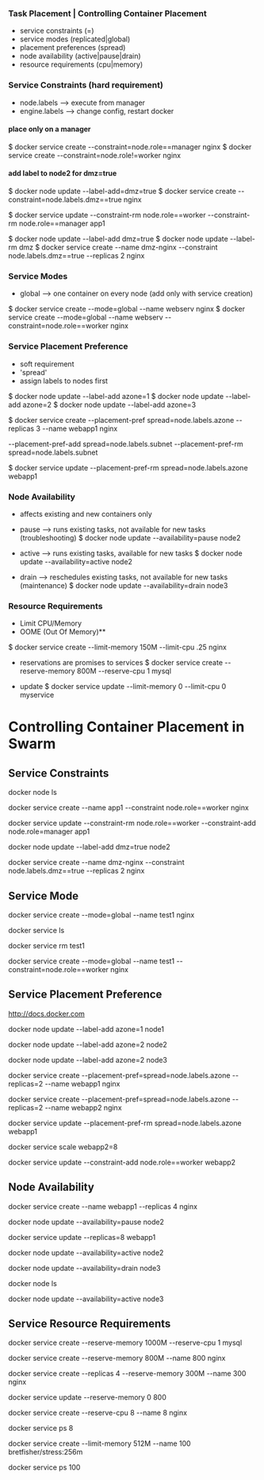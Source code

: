 ### Task Placement | Controlling Container Placement 

- service constraints (<key>=<value>)
- service modes (replicated|global)
- placement preferences (spread)
- node availability (active|pause|drain)
- resource requirements (cpu|memory)

### Service Constraints (hard requirement)

- node.labels --> execute from manager
- engine.labels --> change config, restart docker

#### place only on a manager

$ docker service create --constraint=node.role==manager nginx
$ docker service create --constraint=node.role!=worker nginx

#### add label to node2 for dmz=true

$ docker node update --label-add=dmz=true <node2>
$ docker service create --constraint=node.labels.dmz==true nginx

$ docker service update --constraint-rm node.role==worker --constraint-rm node.role==manager app1

$ docker node update --label-add dmz=true <node>
$ docker node update --label-rm dmz <node>
$ docker service create --name dmz-nginx --constraint node.labels.dmz==true --replicas 2 nginx 

### Service Modes 

- global --> one container on every node (add only with service creation)

$ docker service create --mode=global --name webserv nginx
$ docker service create --mode=global --name webserv --constraint=node.role==worker nginx

### Service Placement Preference 

- soft requirement 
- 'spread' 
- assign labels to nodes first 

$ docker node update --label-add azone=1 <nodeX>
$ docker node update --label-add azone=2 <nodeY>
$ docker node update --label-add azone=3 <nodeX>

$ docker service create --placement-pref spread=node.labels.azone --replicas 3 --name webapp1 nginx 

--placement-pref-add spread=node.labels.subnet
--placement-pref-rm spread=node.labels.subnet

$ docker service update --placement-pref-rm spread=node.labels.azone webapp1

### Node Availability 

- affects existing and new containers only 
- pause --> runs existing tasks, not available for new tasks (troubleshooting)
$ docker node update --availability=pause node2

- active --> runs existing tasks, available for new tasks
$ docker node update --availability=active node2

- drain --> reschedules existing tasks, not available for new tasks (maintenance)
$ docker node update --availability=drain node3 

### Resource Requirements 

- Limit CPU/Memory 
- OOME (Out Of Memory)**

$ docker service create --limit-memory 150M --limit-cpu .25 nginx 

- reservations are promises to services 
$ docker service create --reserve-memory 800M --reserve-cpu 1 mysql 

- update 
$ docker service update --limit-memory 0 --limit-cpu 0 myservice 


# Controlling Container Placement in Swarm

## Service Constraints

docker node ls

docker service create --name app1 --constraint node.role==worker nginx

docker service update --constraint-rm node.role==worker --constraint-add node.role=manager app1

docker node update --label-add dmz=true node2

docker service create --name dmz-nginx --constraint node.labels.dmz==true --replicas 2 nginx

## Service Mode

docker service create --mode=global --name test1 nginx

docker service ls

docker service rm test1

docker service create --mode=global --name test1 --constraint=node.role==worker nginx

## Service Placement Preference

http://docs.docker.com

docker node update --label-add azone=1 node1

docker node update --label-add azone=2 node2

docker node update --label-add azone=2 node3

docker service create --placement-pref=spread=node.labels.azone --replicas=2 --name webapp1 nginx

docker service create --placement-pref=spread=node.labels.azone --replicas=2 --name webapp2 nginx

docker service update --placement-pref-rm spread=node.labels.azone webapp1

docker service scale webapp2=8

docker service update --constraint-add node.role==worker webapp2

## Node Availability

docker service create --name webapp1 --replicas 4 nginx

docker node update --availability=pause node2

docker service update --replicas=8 webapp1

docker node update --availability=active node2

docker node update --availability=drain node3

docker node ls

docker node update --availability=active node3

## Service Resource Requirements

docker service create --reserve-memory 1000M --reserve-cpu 1 mysql

docker service create --reserve-memory 800M --name 800 nginx

docker service create --replicas 4 --reserve-memory 300M --name 300 nginx

docker service update --reserve-memory 0 800

docker service create --reserve-cpu 8 --name 8 nginx

docker service ps 8

docker service create --limit-memory 512M --name 100 bretfisher/stress:256m

docker service ps 100
